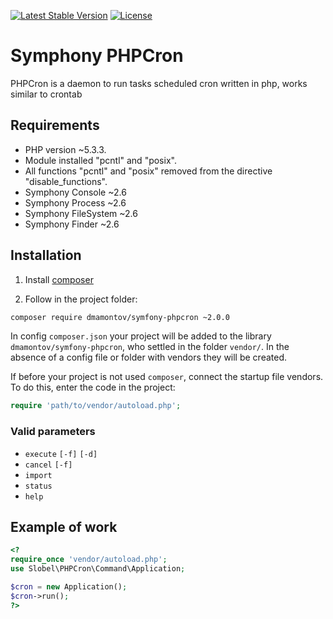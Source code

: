 [![Latest Stable Version](https://poser.pugx.org/dmamontov/symfony-phpcron/v/stable.svg)](https://packagist.org/packages/dmamontov/symfony-phpcron)
[![License](https://poser.pugx.org/dmamontov/symfony-phpcron/license.svg)](https://packagist.org/packages/dmamontov/symfony-phpcron)

Symphony PHPCron
================

PHPCron is a daemon to run tasks scheduled cron written in php, works similar to crontab

## Requirements
* PHP version ~5.3.3.
* Module installed "pcntl" and "posix".
* All functions "pcntl" and "posix" removed from the directive "disable_functions".
* Symphony Console ~2.6
* Symphony Process ~2.6
* Symphony FileSystem ~2.6
* Symphony Finder ~2.6

## Installation

1) Install [composer](https://getcomposer.org/download/)

2) Follow in the project folder:
```bash
composer require dmamontov/symfony-phpcron ~2.0.0
```

In config `composer.json` your project will be added to the library `dmamontov/symfony-phpcron`, who settled in the folder `vendor/`. In the absence of a config file or folder with vendors they will be created.

If before your project is not used `composer`, connect the startup file vendors. To do this, enter the code in the project:
```php
require 'path/to/vendor/autoload.php';
```

### Valid parameters
* `execute` `[-f]` `[-d]`
* `cancel` `[-f]`
* `import`
* `status`
* `help`

## Example of work
```php
<?
require_once 'vendor/autoload.php';
use Slobel\PHPCron\Command\Application;

$cron = new Application();
$cron->run();
?>
```
